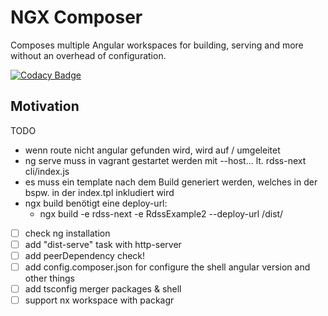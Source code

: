 # NGX Composer

Composes multiple Angular workspaces for building, serving and more without an overhead of configuration.

[![Codacy Badge](https://app.codacy.com/project/badge/Grade/74da2fd774574631b3c02c51ed53a293)](https://www.codacy.com/gh/hoevelmanns/ngx-composer/dashboard?utm_source=github.com&amp;utm_medium=referral&amp;utm_content=hoevelmanns/ngx-composer&amp;utm_campaign=Badge_Grade)

## Motivation

TODO
- wenn route nicht angular gefunden wird, wird auf / umgeleitet
- ng serve muss in vagrant gestartet werden mit --host... lt. rdss-next cli/index.js
- es muss ein template nach dem Build generiert werden, welches in der bspw. in der index.tpl inkludiert wird
- ngx build benötigt eine deploy-url:
  - ngx build -e rdss-next -e RdssExample2 --deploy-url /dist/
  
- [ ] check ng installation
- [ ] add "dist-serve" task with http-server
- [ ] add peerDependency check!
- [ ] add config.composer.json for configure the shell angular version and other things
- [ ] add tsconfig merger packages & shell
- [ ] support nx workspace with packagr
